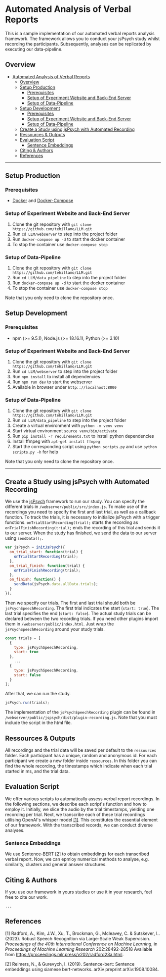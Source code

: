 # Automated Analysis of Verbal Reports
This is a sample implementation of our automated verbal reports analysis framework. The framework allows you to conduct your jsPsych study whilst recording the participants. Subsequently, analyses can be replicated by executing our data-pipeline.
## Overview
- [Automated Analysis of Verbal Reports](#automated-analysis-of-verbal-reports)
  - [Overview](#overview)
  - [Setup Production](#setup-production)
    - [Prerequisites](#prerequisites)
    - [Setup of Experiment Website and Back-End Server](#setup-of-experiment-website-and-back-end-server)
    - [Setup of Data-Pipeline](#setup-of-data-pipeline)
  - [Setup Development](#setup-development)
    - [Prerequisites](#prerequisites-1)
    - [Setup of Experiment Website and Back-End Server](#setup-of-experiment-website-and-back-end-server-1)
    - [Setup of Data-Pipeline](#setup-of-data-pipeline-1)
  - [Create a Study using jsPsych with Automated Recording](#create-a-study-using-jspsych-with-automated-recording)
  - [Ressources \& Outputs](#ressources--outputs)
  - [Evaluation Script](#evaluation-script)
    - [Sentence Embeddings](#sentence-embeddings)
  - [Citing \& Authors](#citing--authors)
  - [References](#references)


---

## Setup Production
### Prerequisites
 - [Docker](https://docs.docker.com/engine/install/) and [Docker-Compose](https://docs.docker.com/compose/install/)

### Setup of Experiment Website and Back-End Server
 1. Clone the git repository with `git clone https://github.com/tehillamo/LLM.git`
 2. Run `cd LLM/webserver` to step into the project folder
 3. Run `docker-compose up -d` to start the docker container 
 4. To stop the container use `docker-compose stop`

### Setup of Data-Pipeline
 1. Clone the git repository with `git clone https://github.com/tehillamo/LLM.git`
 2. Run `cd LLM/data_pipeline` to step into the project folder
 3. Run `docker-compose up -d` to start the docker container 
 4. To stop the container use `docker-compose stop`

Note that you only need to clone the repository once.


## Setup Development
### Prerequisites
 - npm (>= 9.5.1), Node.js (>= 18.16.1), Python (>= 3.10)

### Setup of Experiment Website and Back-End Server
 1. Clone the git repository with `git clone https://github.com/tehillamo/LLM.git`
 2. Run `cd LLM/webserver` to step into the project folder
 3. Run `npm install` to install all dependencies
 4. Run `npm run dev` to start the webserver
 5. Available in browser under `http:://localhost:8000`



### Setup of Data-Pipeline 
 1. Clone the git repository with `git clone https://github.com/tehillamo/LLM.git`
 2. Run `cd LLM/data_pipeline` to step into the project folder
 3. Create a virtual environment with `python -m venv venv`
 4. Start virtual environment `source venv/bin/activate`
 5. Run `pip install -r requirements.txt` to install python dependencies
 6. Install ffmpeg with `apt-get install ffmpeg`
 7. Start the corresponding script using `python scripts.py` and use `python scripts.py -h` for help
 
Note that you only need to clone the repository once.

---

## Create a Study using jsPsych with Automated Recording
We use the [jsPsych](https://www.jspsych.org/) framework to run our study. You can specify the different trials in `/webserver/public/src/index.js`. To make use of the recordings you need to specify the first and last trial, as well as a callback function. To track the trials, it is necessary to initialize jsPsych with a trigger functions. `onTrialStartRecording(trial);` starts the recording as `onTrialFinishRecording(trial);` ends the recording of this trial and sends it to our server. When the study has finished, we send the data to our server using `sendData();`.
```js
var jsPsych = initJsPsych({
  on_trial_start: function(trial) {
    onTrialStartRecording(trial);
  },
  on_trial_finish: function(trial) {
    onTrialFinishRecording(trial);
  },
  on_finish: function() {
    sendData(jsPsych.data.allData.trials);
  }
});
```
Then we specify our trials. The first and last trial should both be `jsPsychSpeechRecording`. The first trial indicates the start (`start: true`). The last trial specifies the end (`start: false`). The actual study trials can be declared between the two recording trials. If you need other plugins import them in `/webserver/public/index.html`. Just wrap the `jsPsychSpeechRecording` around your study trials.
```js
const trials = [
  {
    type: jsPsychSpeechRecording,
    start: true
  },
    ...
  {
    type: jsPsychSpeechRecording,
    start: false
  }
];
```
After that, we can run the study.
```js
jsPsych.run(trials);
```
The implementation of the `jsPsychSpeechRecording` plugin can be found in `/webserver/public/jspsych/dist/plugin-recording.js`. Note that you must include the script in the html file.

## Ressources & Outputs
All recordings and the trial data will be saved per default to the `ressources` folder. Each participant has a unique, random and anonymous id. For each participant we create a new folder inside `ressources`. In this folder you can find the whole recording, the timestamps which indicate when each trial started in ms, and the trial data.

## Evaluation Script
We offer various scripts to automatically assess verbal report recordings. In the following sections, we describe each script's function and how to employ it.
Initially, we slice the audio by the trial timestamps, yielding one recording per trial. Next, we transcribe each of these trial recordings utilising OpenAI's whisper model [[1]](#references). 
This constitutes the essential element of our framework. With the transcribed records, we can conduct diverse analyses.
### Sentence Embeddings
We use Sentence-BERT [[2]](#references) to obtain embeddings for each transcribed verbal report. Now, we can epmloy numerical methods to analyse, e.g. similarity, clusters and general answer structures.

## Citing & Authors
If you use our framework in yours studies or use it in your research, feel free to cite our work.
```
...
```



## References
[1] Radford, A., Kim, J.W., Xu, T., Brockman, G., Mcleavey, C. &amp; Sutskever, I.. (2023). Robust Speech Recognition via Large-Scale Weak Supervision. <i>Proceedings of the 40th International Conference on Machine Learning</i>, in <i>Proceedings of Machine Learning Research</i> 202:28492-28518 Available from https://proceedings.mlr.press/v202/radford23a.html.

[2] Reimers, N., & Gurevych, I. (2019). Sentence-bert: Sentence embeddings using siamese bert-networks. arXiv preprint arXiv:1908.10084.



